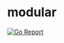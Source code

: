 # modular

[![Go Report](https://yrk6nexjmsi2nf4tredyu7n2vi0ggwms.lambda-url.us-east-1.on.aws/mlctrez/modular)](https://goreportcard.com/report/github.com/mlctrez/modular)

